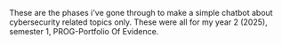 These are the phases i've gone through to make a simple chatbot about cybersecurity related topics only. These were all for my year 2 (2025), semester 1, PROG-Portfolio Of Evidence.
